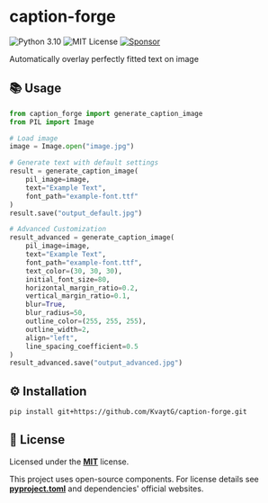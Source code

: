 # caption-forge

![Python 3.10](https://img.shields.io/badge/Python-3.10-blue?logo=python) ![MIT License](https://img.shields.io/badge/License-MIT-green) [![Sponsor](https://img.shields.io/badge/Sponsor-%E2%9D%A4-red)](https://kvaytg.ru/donate.php?lang=en)

Automatically overlay perfectly fitted text on image

## 📚 Usage

```python
from caption_forge import generate_caption_image
from PIL import Image

# Load image
image = Image.open("image.jpg")

# Generate text with default settings
result = generate_caption_image(
    pil_image=image,
    text="Example Text",
    font_path="example-font.ttf"
)
result.save("output_default.jpg")

# Advanced Customization
result_advanced = generate_caption_image(
    pil_image=image,
    text="Example Text",
    font_path="example-font.ttf",
    text_color=(30, 30, 30),
    initial_font_size=80,
    horizontal_margin_ratio=0.2,
    vertical_margin_ratio=0.1,
    blur=True,
    blur_radius=50,
    outline_color=(255, 255, 255),
    outline_width=2,
    align="left",
    line_spacing_coefficient=0.5
)
result_advanced.save("output_advanced.jpg")
```

## ⚙️ Installation
```bash
pip install git+https://github.com/KvaytG/caption-forge.git
```

## 📜 License
Licensed under the **[MIT](LICENSE.txt)** license.

This project uses open-source components. For license details see **[pyproject.toml](pyproject.toml)** and dependencies' official websites.
